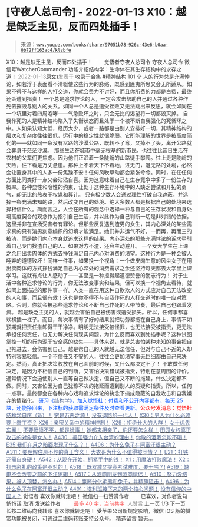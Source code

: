 # [守夜人总司令] - 2022-01-13 X10：越是缺乏主见，反而四处插手！

> 来源：[`www.yuque.com/books/share/97051b78-926c-43e6-b0aa-0b72ff163ac4/klzbfe`](https://www.yuque.com/books/share/97051b78-926c-43e6-b0aa-0b72ff163ac4/klzbfe)

<ne-p id="520f42f3293818f927861ebbd5b15da4_p_0" data-lake-id="520f42f3293818f927861ebbd5b15da4_p_0"><ne-text id="uead3ef5f" style="color: rgb(51, 51, 51);">X10：越是缺乏主见，反而四处插手！</ne-text></ne-p> <ne-p id="473b61df30d246115547b015498f0f62" data-lake-id="473b61df30d246115547b015498f0f62"><ne-text id="u56b143f2" ne-fontsize="12" style="color: rgb(255, 255, 255);">原创</ne-text><ne-text id="u3c2e098c" ne-fontsize="14">觉悟者</ne-text><ne-text id="u9f59139c" ne-fontsize="14">守夜人总司令</ne-text></ne-p> <ne-p id="848d1b3d6062ffd8e1e24861f0b6faa0" data-lake-id="848d1b3d6062ffd8e1e24861f0b6faa0"><ne-text id="ufe5b87c6" ne-fontsize="14" ne-bold="true" style="color: rgb(51, 51, 51);">守夜人总司令</ne-text></ne-p> <ne-p id="209d2bb39762158d4a11339ac5ef64e6" data-lake-id="209d2bb39762158d4a11339ac5ef64e6"><ne-text id="u40c6f535" ne-fontsize="14" style="color: rgb(51, 51, 51);">微信号</ne-text><ne-text id="ua227227b" ne-fontsize="14" style="color: rgb(51, 51, 51);">WatcherCommander</ne-text></ne-p> <ne-p id="de02587c9e032a75ce1a715edda928b1" data-lake-id="de02587c9e032a75ce1a715edda928b1"><ne-text id="ub088daa8" ne-fontsize="14" style="color: rgb(51, 51, 51);">功能介绍</ne-text><ne-text id="uf6eab6c5" ne-fontsize="14" style="color: rgb(51, 51, 51);">结构学：生命体在其生存结构中的求存之道！</ne-text></ne-p> <ne-p id="bd2c55a0ab05f912d399900fff0ee9b7" data-lake-id="bd2c55a0ab05f912d399900fff0ee9b7"><ne-text id="uf511bd4f" style="color: rgb(140, 140, 140);">2022-01-13</ne-text>[<ne-text id="ud98da7b5" ne-fontsize="14">原文</ne-text>](https://mp.weixin.qq.com/s?__biz=MzAxNDk1NjI2Mw==&mid=2247487768&idx=1&sn=659a9cb35f39ec3798ebf4e7a0b4278c&chksm=9b8a3290acfdbb86bd083ed1fdcfd4c41342294686d7b31d2d69130bf887c22ee75257ffdbfc#rd))<ne-text id="u6ff9c14d" ne-fontsize="14" style="color: rgb(140, 140, 140);">发表于</ne-text></ne-p> <ne-p id="46be291530cfb42d10822f675a9b6fce" data-lake-id="46be291530cfb42d10822f675a9b6fce"><ne-text id="u3e0fd256" style="color: rgb(51, 51, 51);">收录于合集 #精神结构 101 个</ne-text></ne-p> <ne-p id="be961a090a599bff865b3698fcad9f0b" data-lake-id="be961a090a599bff865b3698fcad9f0b"><ne-text id="uaee34518" style="color: rgb(51, 51, 51);">人的行为总是充满悖论，如若浮于表面看不清驱使这些行为的脉络，既感到匪夷所思又会无所适从。如果不得不与这样的人打交道，你就会费力不讨好，而且你所费的力都是白费，最终还会遭到指责！</ne-text></ne-p> <ne-p id="6ac88cc9f0b84f43f3badf42bbf240ba" data-lake-id="6ac88cc9f0b84f43f3badf42bbf240ba"><ne-text id="ue3ee5d12" style="color: rgb(51, 51, 51);">一个总是追求悖论的人，一定会攻击帮助自己的人并通过各种作死去摧毁与别人的关系。如同一个人总是遭受挫败又无法跳出来反思，就会如同在一个坑里对着四周咆哮——气急败坏之时，只会无比的渴望将一切都毁灭掉。</ne-text></ne-p> <ne-p id="7d406b388a9a05a958bffa4e10c2f7a6" data-lake-id="7d406b388a9a05a958bffa4e10c2f7a6"><ne-text id="u4d4a3ae6" style="color: rgb(51, 51, 51);">自我作死的人是精神结构陷入了失衡状态而且处于一个被不断自我强化的死循环之中。人如果认知太低，经历太少，或者一路都是由别人安排好一切，其精神结构的层次和复杂度往往很低，运行中的稳定性就很脆弱。它所能理解的世界是被高度简化的——就如同一条没有岔路的沙漠公路，既转不了弯，又掉不了头，离开公路就会葬身于茫茫沙漠。</ne-text></ne-p> <ne-p id="82d6c5dc7481868a292cd313ec4fe743" data-lake-id="82d6c5dc7481868a292cd313ec4fe743"><ne-text id="u2d24b521" style="color: rgb(51, 51, 51);">那些生活在城市中毫无根基的新市民，也往往比昔日生活在农村的父辈们更焦虑。因为他们正沿着一条陡峭的山路徒手攀爬。往上走是陡峭的天险，往下看是万丈悬崖。那种上不着天下不着地，进无门，退无路的处境，必然会让置身其中的人多一份焦躁不安！任何风吹草动都会紧张兮兮。同时，在任任何方面比同类好一点又会沾沾自喜。因为这意味着自己在生存竞争中多了一份生存的概率。各种显性和隐性的约束，让处于这种生存环境中的人缺乏尝试和开拓的勇气，却无比的热衷于权谋和算计。</ne-text></ne-p> <ne-p id="4ba6fc5723527e7e293f1604fff55faf" data-lake-id="4ba6fc5723527e7e293f1604fff55faf"><ne-text id="ufe644fcb" style="color: rgb(51, 51, 51);">只有极少数人会通过理性打破自我遮蔽，并选择一条充满未知的路，然后改变自己的处境。绝大多数人都是根据自己的处境来选择相信什么。简而言之，人会在所有的观念中选择一种与自己的生存状况和自身处境高度契合的观念作为指引自己生活，并以此作为自己判断一切是非对错的依据。</ne-text></ne-p> <ne-p id="925edc37d582aee1f42cc28884ffc989" data-lake-id="925edc37d582aee1f42cc28884ffc989"><ne-text id="u2122ffe9" style="color: rgb(51, 51, 51);">这里并非在宣扬受害者有罪论。但那些反复遇到渣男的女生，其内心深处的某些需求真的只有渣男刻意编织的幻境才能满足。她们并非运气不好，一而再，再而三的被渣，而是她们内心本身就追求这样的结果。内心深处的那些充满悖论的诉求牵引着自己专门找渣自己的人。如果对方不渣，还会主动避开。</ne-text></ne-p> <ne-p id="59e51db49494c4808ac5899a71021d95" data-lake-id="59e51db49494c4808ac5899a71021d95"><ne-text id="u7b781036" style="color: rgb(51, 51, 51);">一个女大学生在上课之余用出卖肉体的方式去挣钱满足自己内心对消费的渴望。这种行为是一种会被人唾弃的道德败坏！同样一件事，如果换一个视角：一个做皮肉生意的风尘女子在用出卖肉体的方式挣钱满足自己内心深处的消费需求之余还坚持每天都去大学里上课学习。这就有点让人感动了——甚至是一种担得起道德赞誉的励志行为！</ne-text></ne-p> <ne-p id="e8ffdefce30c0d5343f97295390c196d" data-lake-id="e8ffdefce30c0d5343f97295390c196d"><ne-text id="u66e5493a" style="color: rgb(51, 51, 51);">对于生活中各种追求悖论的行为，你无法改变事实和结果，但可以换一个视角去看待，就如同上面描述的那件事一样。人类一直在用这种自欺欺人的方式应对自己无法改变的人和事，而且很有效！这也是你不得不与自我作死的人打交道时的唯一应对策略。否则，你就会被那些追求悖论和不断自己作死的人带节奏，最后自己也跟着发疯。</ne-text></ne-p> <ne-p id="b400fe61bceea5a9d56e425118b345f5" data-lake-id="b400fe61bceea5a9d56e425118b345f5"><ne-text id="u821eca07" style="color: rgb(51, 51, 51);">越是缺乏主见的人，就越会害怕自己被伤害或遭受损失。所以，任何事都喜欢横插一杠子。而且，每次事情有了好的结果就把功劳都揽在自己身上，事情不如预期就把责任推卸得干干净净。明明无法接受被怪罪，也无法接受被指责，更无法承担任何责任，也无力解决任何现实问题，为什么反而喜欢到处插手呢？这种试图掌控一切的行为源于安全感的缺失——具体来说，就是总害怕某种未知的事会把自己拖进去，会伤害到自己。越是帮自己的人就越无法信任，但对与自己不近的人却特别容易轻信。一个不信任又不安的人，往往会更加渴望事无巨细都由自己来决定。然而，真正把决策权放在自己面前的时候，又什么都决定不了！</ne-text></ne-p> <ne-p id="5b34048b73aa76f3812257455d37da6d" data-lake-id="5b34048b73aa76f3812257455d37da6d"><ne-text id="u6b20b720" style="color: rgb(51, 51, 51);">不敢做任何决定，是因为不相信自己的判断，又害怕决策错误被指责，特别在意周围的评价。通常情况下会迫使别人一直等自己做决定，但自己又不断的拖延，什么决定都不做。同时，又害怕因为自己犹豫不决的拖延而遭到别人的质疑和指责。所以，任何一点事，最终都会在各种内心戏和追求悖论的执念下搞成隐蔽的自我攻击和自我嫌弃的情绪化。</ne-text></ne-p> <ne-p id="faf5fd9f14e848ab69f39b946e11381c" data-lake-id="faf5fd9f14e848ab69f39b946e11381c"><ne-text id="uc2ff8b1a" ne-bold="true" style="color: rgb(0, 82, 255);">研习《</ne-text>[<ne-text id="u38c07c41" ne-bold="true" style="color: rgb(87, 107, 149);">结构学</ne-text>](https://mp.weixin.qq.com/mp/appmsgalbum?action=getalbum&album_id=1318317199878225920&__biz=MzAxNDk1NjI2Mw==#wechat_redirect)<ne-text id="u89b3ce18" ne-bold="true" style="color: rgb(0, 82, 255);">》，加入觉悟社：付费和不公开内容都有，每天 25 块，还能挣回来，下注标的获取需满足条件及时查看更新。</ne-text><ne-text id="uafc895b7" ne-bold="true" style="color: rgb(255, 0, 0);">公众号发消息：觉悟社</ne-text></ne-p>  <ne-p id="708d7f8e4260d10ed29f98f1e6a34298" data-lake-id="708d7f8e4260d10ed29f98f1e6a34298"><ne-card data-card-name="image" data-card-type="inline" id="Dhw3z" data-event-boundary="card" style="color: rgb(51, 51, 51);"><ne-p id="57c899f36a91e3adbe3ac6b208f08580" data-lake-id="57c899f36a91e3adbe3ac6b208f08580">[<ne-text id="u7add54ed" ne-bold="true" style="color: rgb(87, 107, 149);">结构学自序（新）！</ne-text>](http://mp.weixin.qq.com/s?__biz=MzIzMDYwOTM0Mg==&mid=2247485283&idx=1&sn=aa2b8554b8e5040f8f959636feaa06a3&chksm=e8b19fb2dfc616a430aa381b8da0815311244e694a69809cd92d0602ac34cfe5f1f419b3745e&scene=21#wechat_redirect)</ne-p> <ne-p id="b46c170b306c21a56804727a9416fd45" data-lake-id="b46c170b306c21a56804727a9416fd45">[<ne-text id="ub55286cc" style="color: rgb(87, 107, 149);">穷是万恶之源！</ne-text>](http://mp.weixin.qq.com/s?__biz=MzAxNDk1NjI2Mw==&mid=2247483823&idx=1&sn=e54ebe9891b302dc0bf1815c76ccf8b7&chksm=9b8a2227acfdab31a05e273addd9159d4b8263d58d3c58bf214841c8189157519719c3427306&scene=21#wechat_redirect)</ne-p> <ne-p id="ecdaebfa8cf128fab1721dcaaf719692" data-lake-id="ecdaebfa8cf128fab1721dcaaf719692">[<ne-text id="u581a4cf4" style="color: rgb(87, 107, 149);">没有退路的一代人！</ne-text>](http://mp.weixin.qq.com/s?__biz=MzAxNDk1NjI2Mw==&mid=2247486533&idx=1&sn=a0d5cce0656aad467148e0642eb85a00&chksm=9b8a2fcdacfda6db79857186e953a089baf1fb678b2b071cf101c5a26e7fb9768474c94243ca&scene=21#wechat_redirect)</ne-p> <ne-p id="517b7eff47544a4367bf3380ee56168d" data-lake-id="517b7eff47544a4367bf3380ee56168d">[<ne-text id="u28e7e006" style="color: rgb(87, 107, 149);">X30：男人为什么必须要上缴工资？</ne-text>](http://mp.weixin.qq.com/s?__biz=MzAxNDk1NjI2Mw==&mid=2247487741&idx=1&sn=8a3ea62108b727f9f499c4f443309b07&chksm=9b8a3375acfdba635f90b03d0fe3584e4ceb01ba683217f87806196c2d112d0f4dfa7532a678&scene=21#wechat_redirect)</ne-p> <ne-p id="189925e5ba64d54af691aa90e17eec60" data-lake-id="189925e5ba64d54af691aa90e17eec60">[<ne-text id="u0af0cb28" style="color: rgb(87, 107, 149);">X26：亲密关系中的精神控制！</ne-text>](http://mp.weixin.qq.com/s?__biz=MzAxNDk1NjI2Mw==&mid=2247487736&idx=1&sn=fb39520992bb22568e3a31c89b9f40f0&chksm=9b8a3370acfdba66c77d1425610a5d7cc26e23090708151880b117e45931eceb82e4ad69a020&scene=21#wechat_redirect)</ne-p> <ne-p id="b4355dd04df16daf77a3f6015664e01d" data-lake-id="b4355dd04df16daf77a3f6015664e01d">[<ne-text id="ub691ace2" style="color: rgb(87, 107, 149);">X29：拒绝长大的人群！</ne-text>](http://mp.weixin.qq.com/s?__biz=MzAxNDk1NjI2Mw==&mid=2247487734&idx=1&sn=406322eea52d5ed24ebaf979fdf714c1&chksm=9b8a337eacfdba688c7e6a511a417ec4d9a03b13d1bdb5c91e6ef37e9a7b747460354e0b0e8e&scene=21#wechat_redirect)</ne-p> <ne-p id="aa83c30e6559d90fb3600b7f3eb14b95" data-lake-id="aa83c30e6559d90fb3600b7f3eb14b95">[<ne-text id="ubc33eb85" style="color: rgb(87, 107, 149);">女士优先车厢！</ne-text>](http://mp.weixin.qq.com/s?__biz=MzAxNDk1NjI2Mw==&mid=2247487729&idx=1&sn=eb26eb14541fcabb690d3ad4556d6ac0&chksm=9b8a3379acfdba6f1fb9bf4c1884dea0da63edaa02a088ce8bb554aa9b1cf845897e7a22f6fd&scene=21#wechat_redirect)</ne-p> <ne-p id="350328a64db3698fb34644acdd2a48f5" data-lake-id="350328a64db3698fb34644acdd2a48f5">[<ne-text id="u338203b0" ne-bold="true" style="color: rgb(87, 107, 149);">不要愤愤不平，都是好事！</ne-text>](http://mp.weixin.qq.com/s?__biz=MzAxNDk1NjI2Mw==&mid=2247487130&idx=1&sn=b21138d85455f5692aaf039038c78342&chksm=9b8a2d12acfda404a2b67fe4d446ee0f2805ad64a8b8004902934600fd731191e140df6ac19a&scene=21#wechat_redirect)</ne-p> <ne-p id="473f5fd6e8ee0d1ca996704dd516adde" data-lake-id="473f5fd6e8ee0d1ca996704dd516adde">[<ne-text id="u078d47b6" ne-bold="true" style="color: rgb(87, 107, 149);">她都来相亲了，你还要怎么样！</ne-text>](http://mp.weixin.qq.com/s?__biz=MzAxNDk1NjI2Mw==&mid=2247486952&idx=1&sn=698aec6916d2eca5e758c25c4c634346&chksm=9b8a2e60acfda776b80a4f2f0d5c2fe4921fc821cdf029fa9d2fdc52fd708fc5a0b980d5d3d0&scene=21#wechat_redirect)</ne-p> <ne-p id="c3bee2f39400a328ca5030402b01230b" data-lake-id="c3bee2f39400a328ca5030402b01230b">[<ne-text id="uaa2e400a" ne-bold="true" style="color: rgb(87, 107, 149);">田园女权真正攻击的对象是女人！</ne-text>](http://mp.weixin.qq.com/s?__biz=MzIzMDYwOTM0Mg==&mid=2247486412&idx=1&sn=5dd3e8b2a759838d739e6d61ebab2eab&chksm=e8b1931ddfc61a0bf6f81cd2a9a9232ea8ce86528a8eea66c6635180e8678b819ebb38b4cb86&scene=21#wechat_redirect)</ne-p> <ne-p id="7f38172e09eff4d63df712c323d7c374" data-lake-id="7f38172e09eff4d63df712c323d7c374">[<ne-text id="u220e7da5" ne-bold="true" style="color: rgb(87, 107, 149);">A430：美国强力介入台湾的理由！</ne-text>](http://mp.weixin.qq.com/s?__biz=MzIzMDYwOTM0Mg==&mid=2247486587&idx=1&sn=e14d4403bb13c441596f09add1b5f27c&chksm=e8b194aadfc61dbcab0c1d70249910161f8c77b0163ac8278dfe5c2f817d2bb2a3ac3e7ddf89&scene=21#wechat_redirect)</ne-p> <ne-p id="81316d2b0447a03e176a5383b8ddd920" data-lake-id="81316d2b0447a03e176a5383b8ddd920">[<ne-text id="u48fe7f84" style="color: rgb(87, 107, 149);">你敬的酒我怎能不喝！</ne-text>](http://mp.weixin.qq.com/s?__biz=MzIzMDYwOTM0Mg==&mid=2247486456&idx=1&sn=7d6377d84f511b80179c5e7648494d6e&chksm=e8b19329dfc61a3f9b91b5b43dbd1a6eea293a02cd80b96aeb6dd1930f7f2c93fd33c0e3b2f3&scene=21#wechat_redirect)</ne-p> <ne-p id="ff9e4bf2fa7db832b01990ebc2bc49b5" data-lake-id="ff9e4bf2fa7db832b01990ebc2bc49b5">[<ne-text id="u22a002e4" ne-bold="true" style="color: rgb(87, 107, 149);">E35:我们在月之暗面发现了什么？！</ne-text>](http://mp.weixin.qq.com/s?__biz=MzIzMDYwOTM0Mg==&mid=2247486632&idx=1&sn=170aeff87eb36dce354c8b2437f4b27f&chksm=e8b19479dfc61d6f08e6492954a528f20387fe2fa925747cf2b504d2bc69084f24495e972e41&scene=21#wechat_redirect)</ne-p> <ne-p id="0026d205f70078f3ba31dcd578a7f6f3" data-lake-id="0026d205f70078f3ba31dcd578a7f6f3">[<ne-text id="ufcaa0420" ne-bold="true" style="color: rgb(87, 107, 149);">A496：为什么兔子在阿富汗很主动？</ne-text>](http://mp.weixin.qq.com/s?__biz=MzIzMDYwOTM0Mg==&mid=2247486278&idx=1&sn=40d09857088bebd3c70bec1c7a500f06&chksm=e8b19397dfc61a810125242c8e395330f934390eb50bd54053ecd3f31ddc91de4e429c0f693a&scene=21#wechat_redirect)</ne-p> <ne-p id="a555e63f8b5c3948c7f2edb893d8ce34" data-lake-id="a555e63f8b5c3948c7f2edb893d8ce34">[<ne-text id="u23abb27f" ne-bold="true" style="color: rgb(87, 107, 149);">A311：要理解住房不炒的真正含义！</ne-text>](http://mp.weixin.qq.com/s?__biz=MzIzMDYwOTM0Mg==&mid=2247484959&idx=1&sn=090583ec50bfd9febec1de463c2672f6&chksm=e8b19ecedfc617d8629080f6745c8de013cfe875de26eef6767b2d5c10782650223ed15f807b&scene=21#wechat_redirect)</ne-p> <ne-p id="9856e1d7409ae4a496107a6d6d49102c" data-lake-id="9856e1d7409ae4a496107a6d6d49102c">[<ne-text id="u5241258f" style="color: rgb(87, 107, 149);">大衣哥为什么不值得被同情？！</ne-text>](http://mp.weixin.qq.com/s?__biz=MzAxNDk1NjI2Mw==&mid=2247487598&idx=1&sn=96df866800e5e546b2e945af60227ed4&chksm=9b8a33e6acfdbaf061f8713492ddd97b05e91e9bd566c4aa7d5e4f58b4395346513ec9f12eec&scene=21#wechat_redirect)</ne-p> <ne-p id="3cf65089c54d089b542be9abd9ab600d" data-lake-id="3cf65089c54d089b542be9abd9ab600d">[<ne-text id="uf48d34fe" style="color: rgb(87, 107, 149);">E21：打铁还需自身硬！</ne-text>](http://mp.weixin.qq.com/s?__biz=MzA3ODI4NTY4OQ==&mid=2247483839&idx=1&sn=cb80029b7f82ba1144ceb58664afa44a&chksm=9f445fa9a833d6bf70c54e9029f69e952823ff25ff6b7e7b8d6a4a43fc9ec553ffb960210ccb&scene=21#wechat_redirect)</ne-p> <ne-p id="191042440a394a8737bec5d30e37c44f" data-lake-id="191042440a394a8737bec5d30e37c44f">[<ne-text id="u63745be5" ne-bold="true" style="color: rgb(87, 107, 149);">A542：从现在开始，抓紧手中的钱！</ne-text>](http://mp.weixin.qq.com/s?__biz=MzIzMDYwOTM0Mg==&mid=2247486640&idx=1&sn=a96afa7d2b698e33240735ea8d7671f7&chksm=e8b19461dfc61d77a4afce11ecc7558b8d7ff5d495a78bcb609e3eed5c70bcbed5f3d6a66023&scene=21#wechat_redirect)</ne-p> <ne-p id="87769adfaed88f91f2fa888490266817" data-lake-id="87769adfaed88f91f2fa888490266817">[<ne-text id="u225dc9f8" style="color: rgb(87, 107, 149);">X1：用魔法打败魔法！</ne-text>](http://mp.weixin.qq.com/s?__biz=MzIzMDYwOTM0Mg==&mid=2247486542&idx=1&sn=0e26afc62c7171bb2132a86d6d3f349b&chksm=e8b1949fdfc61d893ec07610d457e7544bcaa90387ae31f0e0663645c744fcc69d27a74c44c4&scene=21#wechat_redirect)</ne-p> <ne-p id="b6be01591c9d2bec1159b743fe08010c" data-lake-id="b6be01591c9d2bec1159b743fe08010c">[<ne-text id="u5906f538" style="color: rgb(87, 107, 149);">X2：打击彩礼的政策是不对的！</ne-text>](http://mp.weixin.qq.com/s?__biz=MzIzMDYwOTM0Mg==&mid=2247486547&idx=1&sn=84cdf1a658ba1719848662f0e56f64e8&chksm=e8b19482dfc61d944c77148828ddf9718b3690f306319be04eb791b403f7fa68f9a9b13857b0&scene=21#wechat_redirect)</ne-p> <ne-p id="f0a2f51a2d6ae33d992f89770b684964" data-lake-id="f0a2f51a2d6ae33d992f89770b684964">[<ne-text id="ucc926e3e" ne-bold="true" style="color: rgb(87, 107, 149);">A518：既双减又提高考试难度，要干啥？!</ne-text>](http://mp.weixin.qq.com/s?__biz=MzIzMDYwOTM0Mg==&mid=2247486528&idx=1&sn=837ef39e3c0b47ac84d5096690555ae7&chksm=e8b19491dfc61d87292daf575c1e7c95b3f0543f313b65c7ad4ab369603833704304ec7451d7&scene=21#wechat_redirect)</ne-p> <ne-p id="c52a771fe86eb0ba923554bafa86e5dd" data-lake-id="c52a771fe86eb0ba923554bafa86e5dd">[<ne-text id="u74864bf2" ne-bold="true" style="color: rgb(87, 107, 149);">A519：缺电不会改变之前的下注逻辑！</ne-text>](http://mp.weixin.qq.com/s?__biz=MzIzMDYwOTM0Mg==&mid=2247486508&idx=1&sn=6fac0f23979fa74983528cb090ad205b&chksm=e8b194fddfc61deb6982573c047fb47cb7af702e87111a0498e1cdc4676b6baf3cc5143f9c92&scene=21#wechat_redirect)</ne-p> <ne-p id="f8def64ccd8a8c9484bdc318b1db0b8d" data-lake-id="f8def64ccd8a8c9484bdc318b1db0b8d">[<ne-text id="uf244e208" style="color: rgb(87, 107, 149);">A517：从酒肉朋友到酒肉情侣！</ne-text>](http://mp.weixin.qq.com/s?__biz=MzAxNDk1NjI2Mw==&mid=2247487217&idx=1&sn=5defa9de19a22d6bea269defa65b4b91&chksm=9b8a2d79acfda46fa1fe57755d52f85dba61aa31fdeed8e400ef0f92459388da9ae86b7b6273&scene=21#wechat_redirect)</ne-p> <ne-p id="45883c9ab832e6c8571cfaf95f1c392d" data-lake-id="45883c9ab832e6c8571cfaf95f1c392d">[<ne-text id="u9d849859" style="color: rgb(87, 107, 149);">A510：努力没结果，被人顶替，怎么办！</ne-text>](http://mp.weixin.qq.com/s?__biz=MzAxNDk1NjI2Mw==&mid=2247487202&idx=1&sn=c4c18c5c793a47e31cd7267152a78d1f&chksm=9b8a2d6aacfda47c47394eb5cbb97fc6233fb7258c0408026e518018a6af33da141b1b0a2bfa&scene=21#wechat_redirect)</ne-p> <ne-p id="5b5164ff527d009be7b12339f6faa0da" data-lake-id="5b5164ff527d009be7b12339f6faa0da">[<ne-text id="u077e6684" style="color: rgb(87, 107, 149);">A514：鹰酱分化毛熊和兔子，并精确阻击！</ne-text>](http://mp.weixin.qq.com/s?__biz=MzIzMDYwOTM0Mg==&mid=2247486421&idx=1&sn=c114599b4fd1016c7f539fca526fe91c&chksm=e8b19304dfc61a127301df6303aedbeace66275a179f7db025e56f2326917c273d443eab53e6&scene=21#wechat_redirect)</ne-p> <ne-p id="a0151d637fce29b3bd7c5c22a11ff0db" data-lake-id="a0151d637fce29b3bd7c5c22a11ff0db">[<ne-text id="ua81d1fdc" ne-bold="true" style="color: rgb(87, 107, 149);">A496：为什么兔子在阿富汗很主动？</ne-text>](http://mp.weixin.qq.com/s?__biz=MzIzMDYwOTM0Mg==&mid=2247486278&idx=1&sn=40d09857088bebd3c70bec1c7a500f06&chksm=e8b19397dfc61a810125242c8e395330f934390eb50bd54053ecd3f31ddc91de4e429c0f693a&scene=21#wechat_redirect)</ne-p> <ne-p id="688bc8d741298417e90fc6211f501249" data-lake-id="688bc8d741298417e90fc6211f501249">[<ne-text id="udf552837" style="color: rgb(87, 107, 149);">A491：塔利班接下来的两个核心问题！</ne-text>](http://mp.weixin.qq.com/s?__biz=MzIzMDYwOTM0Mg==&mid=2247486219&idx=1&sn=8f77517f0244ba31f7eb28e2676e17cd&chksm=e8b193dadfc61acc6d9e6029653aac696f132efc24d3b28f983ba8e4ada269ac887e6165d837&scene=21#wechat_redirect)</ne-p> <ne-p id="70fcc5e146bce560df89be5c1b76823a" data-lake-id="70fcc5e146bce560df89be5c1b76823a">[<ne-text id="u6ebac68d" ne-bold="true" style="color: rgb(87, 107, 149);">没有信仰的中国人？</ne-text>](http://mp.weixin.qq.com/s?__biz=MzIzMDYwOTM0Mg==&mid=2247486407&idx=1&sn=9a80a9025d4d375b279e55be877a62d8&chksm=e8b19316dfc61a00b5b914a5a63d952874bd62283d40c73574940eb7bfb73a25be2e8f2d82b3&scene=21#wechat_redirect)</ne-p> <ne-p id="fde3a0390693eeab1a01347865304aa1" data-lake-id="fde3a0390693eeab1a01347865304aa1"><ne-text id="u3aec9188" style="color: rgb(51, 51, 51);">觉悟者</ne-text></ne-p> <ne-p id="cc7978b2f52949832093e762a04f86f8" data-lake-id="cc7978b2f52949832093e762a04f86f8"><ne-text id="u2d44c759" style="color: rgb(51, 51, 51);">喜欢你就转走吧！</ne-text></ne-p> <ne-p id="116c92e876a79a1ba5f57b9db542cd33" data-lake-id="116c92e876a79a1ba5f57b9db542cd33"><ne-text id="uc2b500a6" ne-bold="true" style="color: rgb(51, 51, 51);">微信扫一扫赞赏作者</ne-text><ne-text id="u27acb5a4" ne-bold="true" style="color: rgb(255, 255, 255);">赞赏</ne-text></ne-p> <ne-p id="4028030a64b7af1e451b4b31cd19c65b" data-lake-id="4028030a64b7af1e451b4b31cd19c65b"><ne-text id="ubb695447" style="color: rgb(51, 51, 51);">已喜欢，</ne-text><ne-text id="u18773618">对作者说句悄悄话</ne-text></ne-p> <ne-p id="61d243f916aff47155efae1b683392cc" data-lake-id="61d243f916aff47155efae1b683392cc"><ne-text id="u9a2d816e" style="color: rgb(51, 51, 51);">取消</ne-text></ne-p> <ne-p id="804f2976f1675ed0da8bd69ac6fb045a" data-lake-id="804f2976f1675ed0da8bd69ac6fb045a"><ne-text id="u796cf009" ne-fontsize="14" ne-bold="true" style="color: rgb(51, 51, 51);">发送给作者</ne-text></ne-p> <ne-p id="1fd93376f2c27d9e158023ab875b0125" data-lake-id="1fd93376f2c27d9e158023ab875b0125"><ne-text id="u37d13092" ne-bold="true" style="color: rgb(255, 255, 255);">发送</ne-text></ne-p> <ne-p id="d0052303c5cad91ac5d9ece88dab154c" data-lake-id="d0052303c5cad91ac5d9ece88dab154c"><ne-text id="u91f186ee" ne-fontsize="13" style="color: rgb(250, 81, 81);">最多 40 字，当前共字</ne-text></ne-p> <ne-p id="b6bcdd0886d8f6f74f90aad49839142f" data-lake-id="b6bcdd0886d8f6f74f90aad49839142f"><ne-text id="u7d9601cc" style="color: rgb(136, 136, 136);"> 人赞赏</ne-text></ne-p> <ne-p id="f845a4b8c24572ee8a06e649e29ce006" data-lake-id="f845a4b8c24572ee8a06e649e29ce006"><ne-text id="uf1207f79" style="color: rgb(51, 51, 51);">上一页</ne-text> <ne-text id="u3d01bdd7">1</ne-text><ne-text id="udbe16296" style="color: rgb(51, 51, 51);">/3 下一页</ne-text></ne-p> <ne-p id="d97ca59dc116b2733903e01b20d76f13" data-lake-id="d97ca59dc116b2733903e01b20d76f13"><ne-text id="uc2141eef" style="color: rgb(51, 51, 51);">长按二维码向我转账</ne-text></ne-p> <ne-p id="2d35efb8a0ab39f3c6a09014ac40f8d9" data-lake-id="2d35efb8a0ab39f3c6a09014ac40f8d9"><ne-text id="u7ec0a95d" style="color: rgb(51, 51, 51);">喜欢你就转走吧！</ne-text></ne-p> <ne-p id="6ff25b66c43c769d8c2561d797be8b77" data-lake-id="6ff25b66c43c769d8c2561d797be8b77"><ne-text id="ub4cd21e5" style="color: rgb(51, 51, 51);">受苹果公司新规定影响，微信 iOS 版的赞赏功能被关闭，可通过二维码转账支持公众号。</ne-text></ne-p> <ne-h3 id="5s7I7" data-lake-id="5s7I7"><ne-heading-ext><ne-heading-anchor></ne-heading-anchor><ne-heading-fold></ne-heading-fold></ne-heading-ext><ne-heading-content><ne-text id="ua43559be" ne-fontsize="16" style="color: rgb(51, 51, 51);">精选留言</ne-text></ne-heading-content></ne-h3> <ne-p id="4103b3fc5b429ef0a0f3cf8f3d11b979" data-lake-id="4103b3fc5b429ef0a0f3cf8f3d11b979"><ne-text id="u45b4a635" style="color: rgb(51, 51, 51);">暂无...</ne-text></ne-p></ne-card></ne-p>